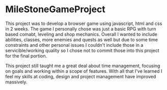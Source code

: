 # MileStoneGameProject

This project was to develop a browser game using javascript, html and css in 2 weeks. The game I personally chose was just a basic RPG with turn based comabt, leveling and shop mechanics. Overall I wanted to include abilities, classes, more enemies and quests as well but due to some time constraints and other personal issues I couldn't include those in a servicible/working quality so I chose not to commit those into this project for the final portion.

This project still taught me a great deal about time management, focusing on goals and working within a scope of features. With all that I've learned I feel my skills at coding, design and project management have improved massively.
